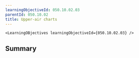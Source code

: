 ```yaml
---
learningObjectiveId: 050.10.02.03
parentId: 050.10.02
title: Upper-air charts
---
```


```tsx eval
<LearningOBjectives learningObjectiveId={050.10.02.03} />
```

## Summary
